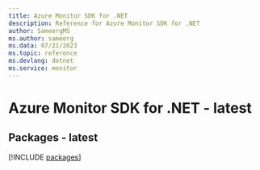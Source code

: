 ```yaml
---
title: Azure Monitor SDK for .NET
description: Reference for Azure Monitor SDK for .NET
author: SameergMS
ms.author: sameerg
ms.data: 07/21/2023
ms.topic: reference
ms.devlang: dotnet
ms.service: monitor
---
```

# Azure Monitor SDK for .NET - latest
## Packages - latest
[!INCLUDE [packages](monitor-index.md)]